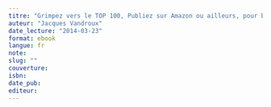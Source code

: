 ```yaml
---
titre: "Grimpez vers le TOP 100, Publiez sur Amazon ou ailleurs, pour bien débuter dans l'auto-édition numérique "
auteur: "Jacques Vandroux"
date_lecture: "2014-03-23"
format: ebook
langue: fr
note:
slug: ""
couverture: 
isbn: 
date_pub: 
editeur: 
---
```

